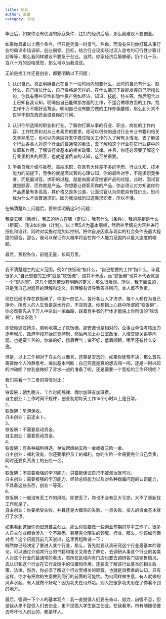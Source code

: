 ```yaml
---
title: 创业
author: 寓庸
category: 杂谈
---
```

毕业后，如果你没有优渥的家庭条件、扛打的经济后盾，那么我建议不要创业。

如果你具备以上两个条件，但只是凭借一时意气、热血，而没有任何你打算从事行业的周详市场调研，创业纲领、目标，结合行业现实经过深入思考的可行性步骤计划等等，那么我同样建议不要急于创业。当然，你家经济后盾够硬，扔个几十万、百八十万的没啥感觉，那么可以当我没说。

无论是找工作还是创业，都要明确以下问题：

1. 认识自己。真正明确自己在当下一段时间内想要什么，此时的自己有什么、缺什么，自己擅长什么，自己性格是怎样的、在什么情况下最能发挥自己所擅长的，你具有哪些显性和隐性资产例如经济、知识、技能、特长等。然后配合以上已知自我认知，明确出自己能做那方面的工作，不适合做哪方面的工作。找工作千万不能好高骛远，明明自己没有能力做的工作却偏要做，那么到头来不仅学不到东西还会浪费你的时间。

2. 认识你所选择的职业和行业。了解你打算从事的行业、职业、岗位的工作内容、工作性质和对从业者素质的要求。你可以很快的通过行业专业书籍和相关文章熟悉它，也可以向亲朋好友中做过相关工作的人了解有关情况，去了解这个行业各类人对这个行业的最通常的看法，去了解和这个行业在它行业链中的位置和作用，了解该行业基本的相关政策、法律。并且，你还必须要了解这个行业里相关的顾客，也就是消费者的认知，这至关重要。

3. 学会自我介绍与推荐。高端求职，在具有大体差不多的学历、行业认知、技术能力的前提下，竞争的就是面试官的心理认知，你的最终对手，不是求职竞争者，而是面试官。求职的过程，就是向面试官推销产品的过程，此时，面试官就是顾客，而你就是产品。你想要让顾客买你的产品，你必须让对方知道你的产品质量有多高高，其价格又是多公道，让面试官认为你更具有性价比。别问我为什么不谈普通求职，因为我没经历过这类求职者，所以不懂。

在搞清楚以上问题后，要继续明确这5个问题：

 我要去哪（目标）、我去的地方在哪（定位）、我有什么（条件）、我的差距是什么（距离）、我该如何做（计划）。以上面5点为基本纲领，然后往里填充内容并进行细化和设计，同时对实施过程加以控制，把你自身因素与现实的社会条件去最大程度的契合，那么，我可以保证你大概率将会在你个人能力范围内以最大速度的崛起。

最后，预祝各位，前程无量，长风万里。

---
我不清楚题主的定义范围，例如“铁饭碗”指什么，“自己想要的工作”指什么，毕竟很多人“自己想要的工作”就是“铁饭碗”，这并不矛盾。而“铁饭碗”也并不代表就是一个“舒适圈”，这几个概念若没有明确的定义，那么很难谈。所以，我下面说的，只是我自己对题目的理解和定义，若理解有误导致答非所问，本人概不负责。
  
现在已经不存在铁饭碗了，中国十四亿人，各行各业人才济济，每个人都在为自己挣命，所有人的人生皆是逆水行舟，不进则退，你想抱上心目中所谓的“铁饭碗”，你必然要先从千万人中杀出一条血路，踩着竞争者的尸体才能端上你所谓的“铁饭碗”，何谈安逸？  
  
即使你通过搏杀，顺利地端上了铁饭碗，那安逸也是相对的，企事业单位考核压力逐年增加，政府学校开始玩竞聘制，然后再加上办公室政治、人情交际关系等问题，也是蛮辛苦的，你做的好，扬眉吞气；做不好，低眉顺眼，哪里还有什么安逸。  
  
但是，以上工作相对于自主创业而言，还算是安逸的。如果你犹豫不决，那么首先需要你个人冷静思考、做出基本判断：自己究竟是真的想去闯一闯，还是一时兴起的冲动呢？你到底做好了背水一战的准备了呢，还是需要一个宽松的工作环境呢？  
  
我们来看一下二者的常情对比：  
1、  
铁饭碗：朝九晚五、工作时间规律、偶尔加班有加班费。  
自主创业：工作时间不规律，创业初期每天工作16个小时以上是日常。  
2、  
铁饭碗：旱涝保收。  
自主创业：前途未卜。  
3、  
铁饭碗：不需要启动资金。  
自主创业：需要启动资金。  
4、  
铁饭碗：有各种福利待遇，单位帮缴纳五险一金或者三险一金。  
自主创业：福利没有，你还要承担员工的福利。你的五险一金需要完全自己负责，同时还要负责员工的五险一金。  
5、  
铁饭碗：不需要极强的学习能力，只要能保证自己不被淘汰就可以。  
自主创业：需要极强的学习能力、经验总结能力以及对各种商骗问题的认识能力，不具备这些东西，创业＝等死。  
6、  
铁饭碗：一般没有丢工作的风险，即使丢了，你也不会有巨大亏损，大不了重新找工作就是了。  
自主创业：你要承受失败，并且还是大概率的失败，一旦失败，投入的资金基本就打了水漂。  
  
如果看到这里你仍旧想自主创业，那么你就要做一些创业前期的基本工作了。很多人自主创业都会涉入一个不熟悉，甚至完全陌生的领域、行业，那么，你该如何面对呢？这个问题我前几天说过，这里再粗略说一下：  
既然你已经决定了要进入某个行业，那么，首先就要认真研究这个行业最基本的理论，可以通过介绍其行业的书籍和相关文章去了解它，去调研从事这个行业的各类人对这个行业的最通常的看法，若所在区域内有门店也要去调研各门店销售情况，去认识和这个行业在它行业链中的位置和作用，还要去了解该行业基本的相关政策、法律，然后，你必须了解这个行业里相关的顾客，也就是消费者的认知。只有这样，你才有把你的生意做到同行的前面的可能性。为何同样做生意，有人就做的风声水起、有人就做不好呢？因为功夫在诗外哈。别人把很多功夫用在了你看不到的地方。  
  
最后，强调一下个人的基本观点：我一直提倡人们要去奋斗、努力、自强不息，但是我从来不提倡人们去创业，更不提倡大学生自主创业。在我看来，所有随随便便去呼吁他人创业的，都是坏人。